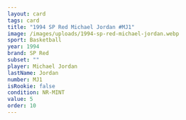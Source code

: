 ```yaml
---
layout: card
tags: card
title: "1994 SP Red Michael Jordan #MJ1"
image: /images/uploads/1994-sp-red-michael-jordan.webp
sport: Basketball
year: 1994
brand: SP Red
subset: ""
player: Michael Jordan
lastName: Jordan
number: MJ1
isRookie: false
condition: NR-MINT
value: 5
order: 10
---
```

